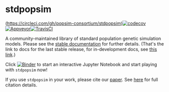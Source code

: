 # stdpopsim

(https://circleci.com/gh/popsim-consortium/stdpopsim)[![codecov](https://codecov.io/gh/popsim-consortium/stdpopsim/branch/main/graph/badge.svg)](https://codecov.io/gh/popsim-consortium/stdpopsim)[![Appveyor](https://ci.appveyor.com/api/projects/status/4ugxq19ql80gcpio?svg=true)](https://ci.appveyor.com/project/popsim-consortium/stdpopsim)[![TravisCI](https://travis-ci.org/popsim-consortium/stdpopsim.svg?branch=main)](https://travis-ci.org/popsim-consortium/stdpopsim)


A community-maintained library of standard population genetic simulation models.
Please see the [stable documentation](https://popsim-consortium.github.io/stdpopsim-docs/stable/index.html) for further details.
(That's the link to docs for the last stable release,
for in-development docs, see [this link](https://popsim-consortium.github.io/stdpopsim-docs/latest/index.html).)

Click [![Binder](https://mybinder.org/badge_logo.svg)](https://mybinder.org/v2/gh/popsim-consortium/stdpopsim/main?filepath=stdpopsim_example.ipynb) to start an interactive Jupyter Notebook and start playing with `stdpopsim` now!

If you use ``stdpopsim`` in your work, please cite our
[paper](https://elifesciences.org/articles/54967).
See [here](https://popsim-consortium.github.io/stdpopsim-docs/stable/introduction.html#citations)
for full citation details.
